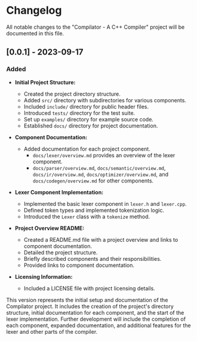 # Changelog

All notable changes to the "Compilator - A C++ Compiler" project will be documented in this file.

## [0.0.1] - 2023-09-17

### Added

- **Initial Project Structure:**
  - Created the project directory structure.
  - Added `src/` directory with subdirectories for various components.
  - Included `include/` directory for public header files.
  - Introduced `tests/` directory for the test suite.
  - Set up `examples/` directory for example source code.
  - Established `docs/` directory for project documentation.

- **Component Documentation:**
  - Added documentation for each project component.
    - `docs/lexer/overview.md` provides an overview of the lexer component.
    - `docs/parser/overview.md`, `docs/semantic/overview.md`, `docs/ir/overview.md`, `docs/optimizer/overview.md`, and `docs/codegen/overview.md` for other components.

- **Lexer Component Implementation:**
  - Implemented the basic lexer component in `lexer.h` and `lexer.cpp`.
  - Defined token types and implemented tokenization logic.
  - Introduced the `Lexer` class with a `tokenize` method.

- **Project Overview README:**
  - Created a README.md file with a project overview and links to component documentation.
  - Detailed the project structure.
  - Briefly described components and their responsibilities.
  - Provided links to component documentation.

- **Licensing Information:**
  - Included a LICENSE file with project licensing details.

This version represents the initial setup and documentation of the Compilator project. It includes the creation of the project's directory structure, initial documentation for each component, and the start of the lexer implementation. Further development will include the completion of each component, expanded documentation, and additional features for the lexer and other parts of the compiler.
